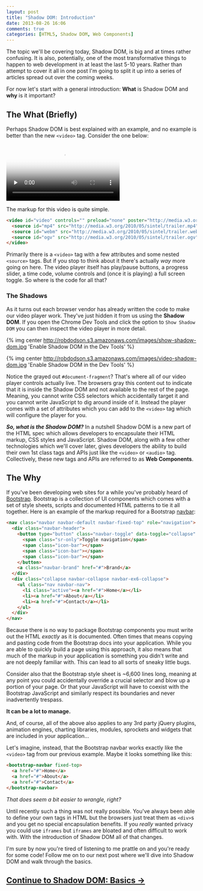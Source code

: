 ```yaml
---
layout: post
title: "Shadow DOM: Introduction"
date: 2013-08-26 16:06
comments: true
categories: [HTML5, Shadow DOM, Web Components]
---
```


The topic we'll be covering today, Shadow DOM, is big and at times rather confusing. It is also, potentially, one of the most transformative things to happen to web development in at least the last 5-10 years. Rather than attempt to cover it all in one post I'm going to split it up into a series of articles spread out over the coming weeks.

For now let's start with a general introduction: **What** is Shadow DOM and **why** is it important?

<!--more-->

## The What (Briefly)

Perhaps Shadow DOM is best explained with an example, and no example is better than the new `<video>` tag. Consider the one below:

<video id="video" controls="" preload="none" poster="http://media.w3.org/2010/05/sintel/poster.png">
  <source id="mp4" src="http://media.w3.org/2010/05/sintel/trailer.mp4" type="video/mp4">
  <source id="webm" src="http://media.w3.org/2010/05/sintel/trailer.webm" type="video/webm">
  <source id="ogv" src="http://media.w3.org/2010/05/sintel/trailer.ogv" type="video/ogg">
</video>

The markup for this video is quite simple.

``` html
<video id="video" controls="" preload="none" poster="http://media.w3.org/2010/05/sintel/poster.png">
  <source id="mp4" src="http://media.w3.org/2010/05/sintel/trailer.mp4" type="video/mp4">
  <source id="webm" src="http://media.w3.org/2010/05/sintel/trailer.webm" type="video/webm">
  <source id="ogv" src="http://media.w3.org/2010/05/sintel/trailer.ogv" type="video/ogg">
</video>
```
Primarily there is a `<video>` tag with a few attributes and some nested `<source>` tags. But if you stop to think about it there's actually *way* more going on here. The video player itself has play/pause buttons, a progress slider, a time code, volume controls and (once it is playing) a full screen toggle. So where is the code for all that?

### The Shadows
<a href="#" id="the-shadows"></a>

As it turns out each browser vendor has already written the code to make our video player work. They've just hidden it from us using the **Shadow DOM**. If you open the Chrome Dev Tools and click the option to `Show Shadow DOM` you can then inspect the video player in more detail.

{% img center http://robdodson.s3.amazonaws.com/images/show-shadow-dom.jpg 'Enable Shadow DOM in the Dev Tools' %}

{% img center http://robdodson.s3.amazonaws.com/images/video-shadow-dom.jpg 'Enable Shadow DOM in the Dev Tools' %}

Notice the grayed out `#document-fragment`? That's where all of our video player controls actually live. The browsers gray this content out to indicate that it is inside the Shadow DOM and not available to the rest of the page. Meaning, you cannot write CSS selectors which accidentally target it and you cannot write JavaScript to dig around inside of it. Instead the player comes with a set of attributes which you can add to the `<video>` tag which will configure the player for you.

***So, what is the Shadow DOM?***
In a nutshell Shadow DOM is a new part of the HTML spec which allows developers to encapsulate their HTML markup, CSS styles and JavaScript. Shadow DOM, along with a few other technologies which we'll cover later, gives developers the ability to build their own 1st class tags and APIs just like the `<video>` or `<audio>` tag. Collectively, these new tags and APIs are referred to as **Web Components**.

## The Why

If you've been developing web sites for a while you've probably heard of [Bootstrap](http://getbootstrap.com/). Bootstrap is a collection of UI components which comes with a set of style sheets, scripts and documented HTML patterns to tie it all together. Here is an example of the markup required for a Bootstrap [navbar](http://getbootstrap.com/components/#navbar):

```html
<nav class="navbar navbar-default navbar-fixed-top" role="navigation">
  <div class="navbar-header">
    <button type="button" class="navbar-toggle" data-toggle="collapse" data-target=".navbar-ex6-collapse">
      <span class="sr-only">Toggle navigation</span>
      <span class="icon-bar"></span>
      <span class="icon-bar"></span>
      <span class="icon-bar"></span>
    </button>
    <a class="navbar-brand" href="#">Brand</a>
  </div>
  <div class="collapse navbar-collapse navbar-ex6-collapse">
    <ul class="nav navbar-nav">
      <li class="active"><a href="#">Home</a></li>
      <li><a href="#">About</a></li>
      <li><a href="#">Contact</a></li>
    </ul>
  </div>
</nav>
```

Because there is no way to package Bootstrap components you must write out the HTML *exactly* as it is documented. Often times that means copying and pasting code from the Bootstrap docs into your application. While you are able to quickly build a page using this approach, it also means that much of the markup in your application is something you didn't write and are not deeply familiar with. This can lead to all sorts of sneaky little bugs.

Consider also that the Bootstrap style sheet is ~6,600 lines long, meaning at any point you could accidentally override a crucial selector and blow up a portion of your page. Or that your JavaScript will have to coexist with the Bootstrap JavaScript and similarly respect its boundaries and never inadvertently trespass.

**It can be a lot to manage.**

And, of course, all of the above also applies to any 3rd party jQuery plugins, animation engines, charting libraries, modules, sprockets and widgets that are included in your application...

Let's imagine, instead, that the Bootstrap navbar works exactly like the `<video>` tag from our previous example. Maybe it looks something like this:

```html
<bootstrap-navbar fixed-top>
  <a href="#">Home</a>
  <a href="#">About</a>
  <a href="#">Contact</a>
</bootstrap-navbar>
```

*That does seem a bit easier to wrangle, right?*

Until recently such a thing was not really possible. You've always been able to define your own tags in HTML but the browsers just treat them as `<div>`s and you get no special encapsulation benefits. If you *really* wanted privacy you could use `iframes` but `iframes` are bloated and often difficult to work with. With the introduction of Shadow DOM all of that changes.

I'm sure by now you're tired of listening to me prattle on and you're ready for some code! Follow me on to our next post where we'll dive into Shadow DOM and walk through the basics.

## [Continue to Shadow DOM: Basics &rarr;](/blog/2013/08/27/shadow-dom-the-basics/)